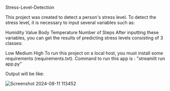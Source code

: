 Stress-Level-Detection

This project was created to detect a person's stress level. To detect the stress level, it is necessary to input several variables such as:

Humidity Value
Body Temperature
Number of Steps
After inputting these variables, you can get the results of predicting stress levels consisting of 3 classes:

Low
Medium
High
To run this project on a local host, you must install some requirements (requirements.txt).
Command to run this app is : "streamlit run app.py"

Output will be like: 

![Screenshot 2024-08-11 113452](https://github.com/user-attachments/assets/4cd60e0a-4496-4294-9532-eae1fe872f3a)

